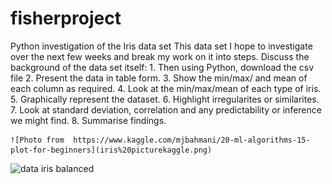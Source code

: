 # fisherproject
Python investigation of the Iris data set
This data set I hope to investigate over the next few weeks and break my work on it into steps.
Discuss the background of the data set itself:
    1.  Then using Python, download the csv file
    2.  Present the data in table form.
    3.  Show the min/max/ and mean of each column as required.
    4.  Look at the min/max/mean of each type of iris.
    5.  Graphically represent the dataset.
    6.  Highlight irregularites or similarites.
    7.  Look at standard deviation, correlation and any predictability or inference we might find.
    8.  Summarise findings.
    
    ![Photo from  https://www.kaggle.com/mjbahmani/20-ml-algorithms-15-plot-for-beginners](iris%20picturekaggle.png)

![data iris balanced](https://user-images.githubusercontent.com/47123224/56813531-0ea8a700-6835-11e9-99fb-6d059148886d.png)
